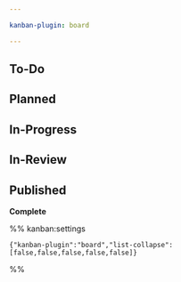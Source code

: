 ```yaml
---

kanban-plugin: board

---
```


## To-Do



## Planned



## In-Progress



## In-Review



## Published

**Complete**




%% kanban:settings
```
{"kanban-plugin":"board","list-collapse":[false,false,false,false,false]}
```
%%